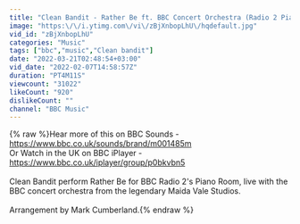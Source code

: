 ```yaml
---
title: "Clean Bandit - Rather Be ft. BBC Concert Orchestra (Radio 2 Piano Room)"
image: "https:\/\/i.ytimg.com\/vi\/zBjXnbopLhU\/hqdefault.jpg"
vid_id: "zBjXnbopLhU"
categories: "Music"
tags: ["bbc","music","Clean bandit"]
date: "2022-03-21T02:48:54+03:00"
vid_date: "2022-02-07T14:58:57Z"
duration: "PT4M11S"
viewcount: "31022"
likeCount: "920"
dislikeCount: ""
channel: "BBC Music"
---
```

{% raw %}Hear more of this on BBC Sounds - <a rel="nofollow" target="blank" href="https://www.bbc.co.uk/sounds/brand/m001485m">https://www.bbc.co.uk/sounds/brand/m001485m</a><br />Or Watch in the UK on BBC iPlayer - <a rel="nofollow" target="blank" href="https://www.bbc.co.uk/iplayer/group/p0bkvbn5">https://www.bbc.co.uk/iplayer/group/p0bkvbn5</a> <br /><br />Clean Bandit perform Rather Be for BBC Radio 2's Piano Room, live with the BBC concert orchestra from the legendary Maida Vale Studios.<br /><br />Arrangement by Mark Cumberland.{% endraw %}
